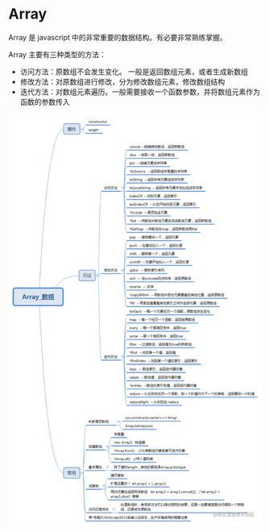 # Array

Array 是 javascript 中的非常重要的数据结构。有必要非常熟练掌握。

Array 主要有三种类型的方法：

- 访问方法：原数组不会发生变化。 一般是返回数组元素，或者生成新数组
- 修改方法：对原数组进行修改，分为修改数组元素，修改数组结构
- 迭代方法：对数组元素遍历。一般需要接收一个函数参数，并将数组元素作为函数的参数传入

<div align="center"><img src='../img/array.png' width=600 alt=''> </img></div>

